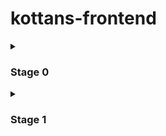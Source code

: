 # kottans-frontend

<details>
<summary>

### Stage 0
</summary>

#### 0. Git and GitHub

Working with Git was new to me. VSC provides many opportunities for project control. Allows you to follow the project step by step. If necessary - undo changes and many more.

<details><summary>Screenshots</summary>

![Git1](https://user-images.githubusercontent.com/109612439/182105312-322e6147-2dee-489e-a35f-1ac0c3fb59b4.jpg)
![Git2](https://user-images.githubusercontent.com/109612439/182105324-c1693a36-50ed-45af-a15b-751d3673cb1e.jpg)
![learngitbranching1](https://user-images.githubusercontent.com/109612439/182105327-66da5863-999d-4a0e-b838-f96b8b7c7a33.jpg)
![learngitbranching2](https://user-images.githubusercontent.com/109612439/182105329-d2283a83-aaa7-4577-b35f-5e98ddb602da.jpg)

</details>

#### 1. Linux, Command Line, HTTP Tools

In this task I learned the basic Linux commands and learned information about HTTP protocol. Most of the command I learned when I worked with Git. Learn about the updated HTTP protocol HTTP/1.1. From its new mines there are parallels and permanent connections. They increase client server service speed. HTTP - a protocol that every web developer should know!=)))

<details><summary>Screenshots</summary>

![Screen1](/task_linux_cli/Screen1.jpg)
![Screen2](/task_linux_cli/Screen2.jpg)
![Screen3](/task_linux_cli/Screen3.jpg)
![Screen4](/task_linux_cli/Screen4.jpg)

</details>

#### 2. GitHub and Collaboration

GitHub provides many tools to work together on a project. Working with remote repositories was new to me and at the same time exciting.

<details><summary>Screenshots</summary>

![GitWeek3](/task_git_collaboration/GitWeek3.jpg)
![GitWeek4](/task_git_collaboration/GitWeek4.jpg)
![learngitbranching1](/task_git_collaboration/learngitbranching1.jpg)
![learngitbranching2](/task_git_collaboration/learngitbranching2.jpg)

</details>

### Front-End Basics

#### 3. Intro to HTML & CSS

In this task I reviewed the basic elements of HTML and CSS. I was familiar with the basic rules, but some became new to me.
Learned how the **_box-sizing_** works. Learned how **_margin collapse_** happens. This knowledge will be useful when working with CSS-styles.

<details><summary>Screenshots</summary>

![Codecademy](/task_html_css_intro/Codecademy.jpg)
![Coursera_HTML_W1](/task_html_css_intro/Coursera_HTML_W1.jpg)
![Coursera_HTML_W2](/task_html_css_intro/Coursera_HTML_W2.jpg)

</details>

#### 4. Responsive Web Design

Got acquainted with the tools for creating adaptive design sites. In the past, these games were held, so it was not new. **_Grid_** and **_Flex_** offer a lot of opportunities to host content.

<details><summary>Screenshots</summary>

![Flexbox_Froggy](/task_responsive_web_design/Flexbox_Froggy.jpg)
![GridGarden](/task_responsive_web_design/GridGarden.jpg)

</details>

#### 5. HTML & CSS Practice

My [DEMO](https://olexiydobroskok.github.io/app__Popup/) | [CodeBase](https://github.com/OlexiyDobroskok/app__Popup/)

In this assignment, I learned how to apply my knowledge of HTML and CSS to create pop-up menu.
New to me was the use of checkboxes to hide menu items.
Learned the rules of alt attributes.
The reviewer helped to pay attention to some details, which helped make the code valid,thank you.

#### 6. JavaScript Basics

The topic is very big. Some of the basics I recently reviewed, so the first few topics didn't cause any difficulty. The last topic, **Algorithm Scripting Challenges**, did not. Going through it, I realized that I'm only a few steps away from the start, but the basic resource for moving forward is already there.

> New for me were such methods as:

    - Array.filter();
    - Array.map();
    - Array.reduce();
    - Array.slice();
    - Array.splice();
    - Object.hasOwnProperty();
    - String.split();
    - String.replace();

Many of these methods will be very useful in the future.

<details><summary>Screenshots</summary>

![coursera_JS_Basic](/task_js_basics/coursera_JS_Basic.png)
![FreeCodeCamp_JS-Basic](/task_js_basics/FreeCodeCamp_JS-Basic.png)
![FreeCodeCamp_Basik-Data](/task_js_basics/FreeCodeCamp_Basik-Data.png)
![FreeCodeCamp_Basik-Scripting](/task_js_basics/FreeCodeCamp_Basik-Scripting.png)
![FreeCodeCamp_ES6](/task_js_basics/FreeCodeCamp_ES6.png)
![FreeCodeCamp_Functional-Programming](/task_js_basics/FreeCodeCamp_Functional-Programming.png)
![FreeCodeCamp_Intermediate_Algorithm](/task_js_basics/FreeCodeCamp_Intermediate_Algorithm.png)

</details>

#### 7. Document Object Model

My [DEMO](https://olexiydobroskok.github.io/JS__DOM/) | [CodeBase](https://github.com/OlexiyDobroskok/JS__DOM)

In the practical task, I learned how to create elements in the DOM-tree , learned about event delegation.
The main difficulty was the optimization of the code, I got confused with the destructuring of the array, but the reviewer helped me cope with this.

I really liked the lectures on coursera. The event listener adds so many possibilities for interesting ideas on the site. Let's do it! =))

**Algorithm Scripting Challenges** still a difficult task, some I completed by myself, but in some, I had to look at the prompts, as experience is still not enough. But I remembered the school curriculum. For the future, take the lens method _Array.prototype.every()_

<details><summary>Screenshots</summary>

![Coursera_DOM](/task_js_dom/Coursera_DOM.png)
![FreeCode_EAS_taskDOM](/task_js_dom/FreeCode_EAS_taskDOM.png)

</details>

#### 8. Building a Tiny JS World (pre-OOP)

My [DEMO](https://olexiydobroskok.github.io/a-tiny-JS-world/) [CodeBase](https://github.com/OlexiyDobroskok/a-tiny-JS-world/tree/master)

Not very difficult task. The first steps of OOP, practiced with the methods of arrays. Got good recommendations for writing the method of array.

#### 9. Object Oriented JS

My [DEMO](https://olexiydobroskok.github.io/Frogger__Game/) | [CodeBase](https://github.com/OlexiyDobroskok/Frogger__Game) | [CODEWARS](https://www.codewars.com/users/Netfix)

It was interesting to feel like a game developer. That was my first time with the OOP. Learned how to inherit prototypes and create templates.

<details><summary>Screenshots</summary>

![codewars](/task_js_oop/codewars.png)

</details>

#### 10. OOP exercise

My [DEMO](https://olexiydobroskok.github.io/a-tiny-JS-world/) | [CodeBase](https://github.com/OlexiyDobroskok/a-tiny-JS-world/tree/master)

Good task. Learned to create and inherit classes.Learned about the presence of static methods and properties of the class. Learned the difficulty in creating hybrids, hello cat woman! = )Learned that you can’t create the world using the static methods of the residents themselves, the world must be a collection of residents or a class with a large population. Took a shot at the ternary operators. With them the code looks cleaner.

#### 11. Memory pair game

My [DEMO](https://olexiydobroskok.github.io/MemoryPairGame/) | [CodeBase](https://github.com/OlexiyDobroskok/MemoryPairGame)

#### 12. Friends App

My [DEMO](https://olexiydobroskok.github.io/FriendsApp/) | [CodeBase](https://github.com/OlexiyDobroskok/FriendsApp)

</details>
<details>
<summary>

### Stage 1
</summary>
<details>
<summary>

### HTML / CSS
</summary>

#### Lections

[1. Специфікація та стандарт HTML](https://www.youtube.com/watch?v=DriWt09EmEw&ab_channel=Kottans)

[2. Основи CSS](https://www.youtube.com/watch?v=LDMr5UFtC6g&ab_channel=Kottans)

[3. Розбір завдання по розмітці форми 2022](https://www.youtube.com/watch?v=C-7__3zx00k&ab_channel=Kottans)

#### Сompendium

[1. Конспект специфікації HTML](https://viktor-yakubiv.github.io/slides/html.html)

[2. Основи CSS — конспект](https://github.com/kottans/frontend/blob/2022_UA/notes/css.md)

[3. Базові рекомендації по доступності](https://github.com/kottans/frontend/blob/2022_UA/notes/accessibility.md)

[4. Деякі підходи до компонування](https://github.com/kottans/frontend/blob/2022_UA/notes/layouts.md)

<details>
<summary>

#### Homework
</summary> 

#### 1. HTML FORM

[TASK](https://github.com/kottans/frontend/blob/2022_UA/tasks/html-form.md) | [DEMO](https://olexiydobroskok.github.io/checkout-page/) | [CodeBase](https://github.com/OlexiyDobroskok/checkout-page)

</details>
</details>
<details>
<summary>

### How browser works. DOM
</summary> 

[1. Interface. Browser. Web API](https://drive.google.com/file/d/1qXgxepq1N5WyM0aezk-efV5K0TgHQW8P/view?usp=share_link)

[2. Browser rendering](https://drive.google.com/file/d/1CienGmokeFZqWh3awiLQ830F6fIg_dUi/view) 



</details>
</details>
